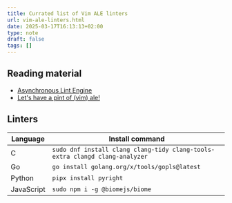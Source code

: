 ```yaml
---
title: Currated list of Vim ALE linters
url: vim-ale-linters.html
date: 2025-03-17T16:13:13+02:00
type: note
draft: false
tags: []
---
```


## Reading material

- [Asynchronous Lint Engine](https://github.com/dense-analysis/ale/blob/master/doc/ale.txt)
- [Let's have a pint of (vim) ale!](https://dmerej.info/blog/post/lets-have-a-pint-of-vim-ale/)

## Linters

| Language   | Install command                                                             |
|------------|-----------------------------------------------------------------------------|
| C          | `sudo dnf install clang clang-tidy clang-tools-extra clangd clang-analyzer` |
| Go         | `go install golang.org/x/tools/gopls@latest`                                |
| Python     | `pipx install pyright`                                                      |
| JavaScript | `sudo npm i -g @biomejs/biome`                                              |
